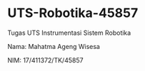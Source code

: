 # UTS-Robotika-45857
Tugas UTS Instrumentasi Sistem Robotika

Nama: Mahatma Ageng Wisesa

NIM: 17/411372/TK/45857
